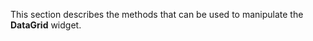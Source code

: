 <!--**
/*-------------------------------------------
    Auto-generated file. Do not modify.
-------------------------------------------

**-->

<!--shortDescription-->
This section describes the methods that can be used to manipulate the **DataGrid** widget.
<!--/shortDescription-->

<!--fullDescription-->

<!--/fullDescription-->
